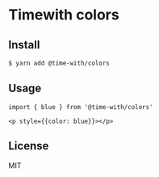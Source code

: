 # Timewith colors

## Install

```bash
$ yarn add @time-with/colors
```

## Usage

    import { blue } from '@time-with/colors'

    <p style={{color: blue}}></p>

## License

MIT
